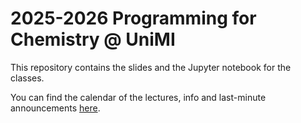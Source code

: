 # 2025-2026 Programming for Chemistry @ UniMI
This repository contains the slides and the Jupyter notebook for the classes.

You can find the calendar of the lectures, info and last-minute announcements
[here](https://dceresoli.github.io/2025-Programming).

